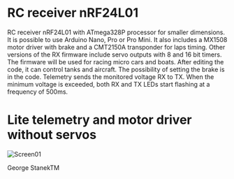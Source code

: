 # RC receiver nRF24L01 
RC receiver nRF24L01 with ATmega328P processor for smaller dimensions. It is possible to use Arduino Nano, Pro or Pro Mini.
It also includes a MX1508 motor driver with brake and a CMT2150A transponder for laps timing.
Other versions of the RX firmware include servo outputs with 8 and 16 bit timers.
The firmware will be used for racing micro cars and boats.
After editing the code, it can control tanks and aircraft.
The possibility of setting the brake is in the code.
Telemetry sends the monitored voltage RX to TX. When the minimum voltage is exceeded, both RX and TX LEDs start flashing at a frequency of 500ms. 

# Lite telemetry and motor driver without servos

![Screen01](https://github.com/stanekTM/RC_RX_nRF24L01_Lite_Telemetry_Motor_Driver_Servo/blob/master/RC_RX_nRF24L01_Lite_Telemetry_Motor_Driver/RC_RX_nRF24L01_Lite_Telemetry_Motor_Driver.PNG)

George StanekTM
